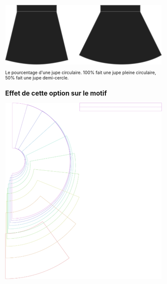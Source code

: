 
![Ratio circulaire](circleratio.svg)

Le pourcentage d'une jupe circulaire. 100% fait une jupe pleine circulaire, 50% fait une jupe demi-cercle.


## Effet de cette option sur le motif
![Cette image montre l'effet de cette option en superposant plusieurs variantes qui ont une valeur différente pour cette option](sandy_circleratio_sample.svg "Effet de cette option sur le motif")